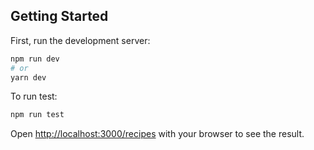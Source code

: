 
## Getting Started

First, run the development server:

```bash
npm run dev
# or
yarn dev
```

To run test: 
```bash
npm run test
```


Open [http://localhost:3000/recipes](http://localhost:3000/recipes) with your browser to see the result.

